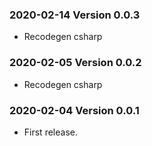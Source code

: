 ### 2020-02-14 Version 0.0.3
* Recodegen csharp 

### 2020-02-05 Version 0.0.2
* Recodegen csharp 

### 2020-02-04 Version 0.0.1
* First release.